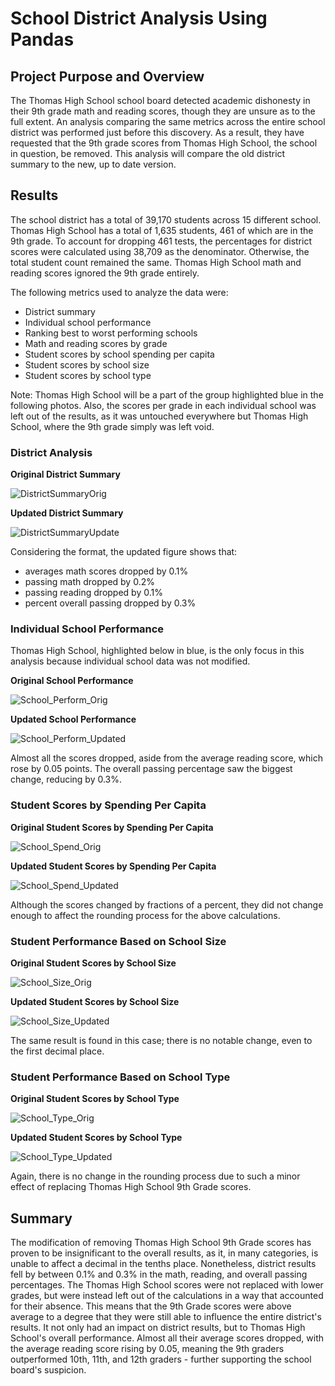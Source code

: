 # School District Analysis Using Pandas
## Project Purpose and Overview
The Thomas High School school board detected academic dishonesty in their 9th grade math and reading scores, though they are unsure as to the full extent. An analysis comparing the same metrics across the entire school district was performed just before this discovery. As a result, they have requested that the 9th grade scores from Thomas High School, the school in question, be removed. This analysis will compare the old district summary to the new, up to date version.
## Results
The school district has a total of 39,170 students across 15 different school. Thomas High School has a total of 1,635 students, 461 of which are in the 9th grade. To account for dropping 461 tests, the percentages for district scores were calculated using 38,709 as the denominator. Otherwise, the total student count remained the same. Thomas High School math and reading scores ignored the 9th grade entirely.

The following metrics used to analyze the data were:
  - District summary
  - Individual school performance
  - Ranking best to worst performing schools
  - Math and reading scores by grade
  - Student scores by school spending per capita
  - Student scores by school size
  - Student scores by school type

Note: Thomas High School will be a part of the group highlighted blue in the following photos. Also, the scores per grade in each individual school was left out of the results, as it was untouched everywhere but Thomas High School, where the 9th grade simply was left void.

### District Analysis

**Original District Summary**

![DistrictSummaryOrig](https://user-images.githubusercontent.com/92493572/142491270-36cb6d41-eb74-4c58-ad6e-1371ecbe3a69.png)

**Updated District Summary**

![DistrictSummaryUpdate](https://user-images.githubusercontent.com/92493572/142491276-89902924-fd50-4692-b242-bcd5bdfcfbf5.png)

Considering the format, the updated figure shows that:
  - averages math scores dropped by 0.1%
  - passing math dropped by 0.2%
  - passing reading dropped by 0.1%
  - percent overall passing dropped by 0.3%

### Individual School Performance
Thomas High School, highlighted below in blue, is the only focus in this analysis because individual school data was not modified.

**Original School Performance**

![School_Perform_Orig](https://user-images.githubusercontent.com/92493572/142500261-27239bf5-5daf-4dde-9cc5-beb2404f1fb7.png)

**Updated School Performance**

![School_Perform_Updated](https://user-images.githubusercontent.com/92493572/142500670-fe518560-b08e-475b-8741-2fbb684a9c61.png)

Almost all the scores dropped, aside from the average reading score, which rose by 0.05 points. The overall passing percentage saw the biggest change, reducing by 0.3%.

### Student Scores by Spending Per Capita

**Original Student Scores by Spending Per Capita**

![School_Spend_Orig](https://user-images.githubusercontent.com/92493572/142502948-f8261126-b4d6-43bb-902d-26fbe9493fb7.png)

**Updated Student Scores by Spending Per Capita**

![School_Spend_Updated](https://user-images.githubusercontent.com/92493572/142502962-e674598d-f406-4252-bf14-609cd0b18e48.png)

Although the scores changed by fractions of a percent, they did not change enough to affect the rounding process for the above calculations.

### Student Performance Based on School Size

**Original Student Scores by School Size**

![School_Size_Orig](https://user-images.githubusercontent.com/92493572/142503638-30e3aea9-fa37-4c41-8a57-225c97e1c7ad.png)

**Updated Student Scores by School Size**

![School_Size_Updated](https://user-images.githubusercontent.com/92493572/142503673-98157e50-cf25-466b-ab5b-b35b0bee44e1.png)

The same result is found in this case; there is no notable change, even to the first decimal place.

### Student Performance Based on School Type

**Original Student Scores by School Type**

![School_Type_Orig](https://user-images.githubusercontent.com/92493572/142503893-5e4ba099-fb53-4e9c-9a89-38fb4ab40658.png)

**Updated Student Scores by School Type**

![School_Type_Updated](https://user-images.githubusercontent.com/92493572/142503902-a9d368c2-47be-4937-8170-e45603b09359.png)

Again, there is no change in the rounding process due to such a minor effect of replacing Thomas High School 9th Grade scores.

## Summary

The modification of removing Thomas High School 9th Grade scores has proven to be insignificant to the overall results, as it, in many categories, is unable to affect a decimal in the tenths place. Nonetheless, district results fell by between 0.1% and 0.3% in the math, reading, and overall passing percentages. The Thomas High School scores were not replaced with lower grades, but were instead left out of the calculations in a way that accounted for their absence. This means that the 9th Grade scores were above average to a degree that they were still able to influence the entire district's results. It not only had an impact on district results, but to Thomas High School's overall performance. Almost all their average scores dropped, with the average reading score rising by 0.05, meaning the 9th graders outperformed 10th, 11th, and 12th graders - further supporting the school board's suspicion.
